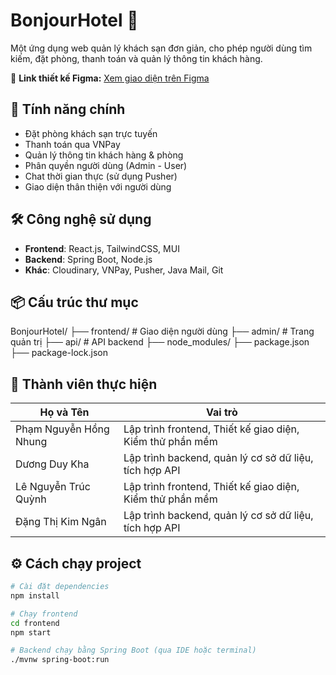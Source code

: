 # BonjourHotel 🏨

Một ứng dụng web quản lý khách sạn đơn giản, cho phép người dùng tìm kiếm, đặt phòng, thanh toán và quản lý thông tin khách hàng.

🔗 **Link thiết kế Figma:** [Xem giao diện trên Figma](https://www.figma.com/design/G1zYZGLhsJffcx8An0AzpV/CNPM-N%C3%A2ng-Cao?t=NmjQdOSV3wLxqnrU-1)

## 🚀 Tính năng chính
- Đặt phòng khách sạn trực tuyến
- Thanh toán qua VNPay
- Quản lý thông tin khách hàng & phòng
- Phân quyền người dùng (Admin - User)
- Chat thời gian thực (sử dụng Pusher)
- Giao diện thân thiện với người dùng

## 🛠️ Công nghệ sử dụng
- **Frontend**: React.js, TailwindCSS, MUI
- **Backend**: Spring Boot, Node.js
- **Khác**: Cloudinary, VNPay, Pusher, Java Mail, Git

## 📦 Cấu trúc thư mục
BonjourHotel/
├── frontend/       # Giao diện người dùng
├── admin/          # Trang quản trị
├── api/            # API backend
├── node_modules/
├── package.json
├── package-lock.json

## 👥 Thành viên thực hiện

| Họ và Tên               | Vai trò             |
|-------------------------|----------------------|
| Phạm Nguyễn Hồng Nhung  | Lập trình frontend, Thiết kế giao diện, Kiểm thử phần mềm |
| Dương Duy Kha           | Lập trình backend, quản lý cơ sở dữ liệu, tích hợp API |
| Lê Nguyễn Trúc Quỳnh    | Lập trình frontend, Thiết kế giao diện, Kiểm thử phần mềm |
| Đặng Thị Kim Ngân       | Lập trình backend, quản lý cơ sở dữ liệu, tích hợp API |

## ⚙️ Cách chạy project
```bash
# Cài đặt dependencies
npm install

# Chạy frontend
cd frontend
npm start

# Backend chạy bằng Spring Boot (qua IDE hoặc terminal)
./mvnw spring-boot:run
